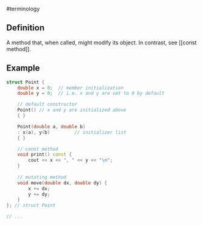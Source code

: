 #terminology

## Definition
A method that, when called, might modify its object. In contrast, see [[const method]].

## Example
```cpp
struct Point {
    double x = 0;  // member initialization
    double y = 0;  // i.e. x and y are set to 0 by default

    // default constructor
    Point() // x and y are initialized above
    { }

    Point(double a, double b)
    : x(a), y(b)         // initializer list
    { }

    // const method
	void print() const {
		cout << x << ", " << y << "\n";
	}
	
	// mutating method
	void move(double dx, double dy) {
		x += dx;
		y += dy;
	}
}; // struct Point

// ...
```